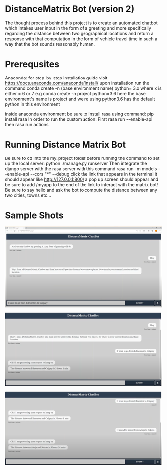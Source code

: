 # DistanceMatrix Bot (version 2)
The thought process behind this project is to create an automated chatbot which intakes user input in the form of a greeting and more specifically regarding the distance between two geographical locations and return a response with that computation in the form of vehicle travel time in such a way that the bot sounds reasonably human. 

# Prerequsites
Anaconda: for step-by-step installation guide visit https://docs.anaconda.com/anaconda/install/ 
upon installation run the command conda create -n (base environment name) python= 3.x where x is either = 6 or 7
e.g conda create -n project python=3.6
here the base environment's name is project and we're using python3.6 has the default python in this environment

inside anaconda environment be sure to install rasa using command:
pip install rasa
In order to run the custom action: First rasa run --enable-api then rasa run actions

# Running Distance Matrix Bot

Be sure to cd into the my_project folder before running the command to set up the local server:
python .\manage.py runserver
Then integrate the django server with the rasa server with this command rasa run -m models --enable-api --cors "*" --debug
click the link that appears in the terminal it should appear like http://127.0.0.1:800/
a pop up screen should appear and be sure to add /myapp to the end of the link to interact with the matrix bot! Be sure to say hello and ask the bot to compute the distance between any two cities, towns etc...

 # Sample Shots
  ![Github Photo 1](assets/images/C1.PNG)
  
  ![Github Photo 2](assets/images/C2.PNG)
  
  ![Github Photo 3](assets/images/C3.PNG)
